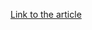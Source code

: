 [Link to the article](https://blog-assets.f-secure.com/wp-content/uploads/2019/10/15163408/BlackEnergy_Quedagh.pdf)
